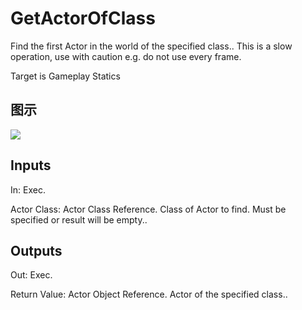 # GetActorOfClass

Find the first Actor in the world of the specified class.. This is a slow operation, use with caution e.g. do not use every frame.

Target is Gameplay Statics

## 图示

![]($-20221218-17342691.png)

## Inputs

In: Exec.

Actor Class: Actor Class Reference. Class of Actor to find. Must be specified or result will be empty..  

## Outputs

Out: Exec.

Return Value: Actor Object Reference. Actor of the specified class..


